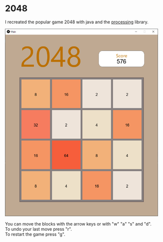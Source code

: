 # 2048
I recreated the popular game 2048 with java and the [processing](https://github.com/processing) library. 

![Screenshot](https://github.com/Doeschi/2048/blob/master/other/2048_screenshot.PNG)

You can move the blocks with the arrow keys or with "w" "a" "s" and "d".  
To undo your last move press "r".  
To restart the game press "g".
